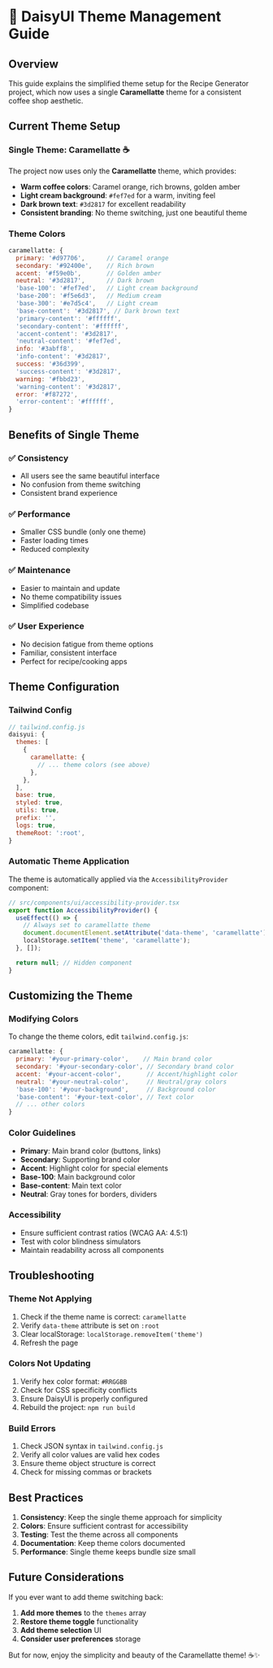 # 🎨 DaisyUI Theme Management Guide

## Overview

This guide explains the simplified theme setup for the Recipe Generator project, which now uses a single **Caramellatte** theme for a consistent coffee shop aesthetic.

## Current Theme Setup

### Single Theme: Caramellatte ☕

The project now uses only the **Caramellatte** theme, which provides:

- **Warm coffee colors**: Caramel orange, rich browns, golden amber
- **Light cream background**: `#fef7ed` for a warm, inviting feel
- **Dark brown text**: `#3d2817` for excellent readability
- **Consistent branding**: No theme switching, just one beautiful theme

### Theme Colors

```javascript
caramellatte: {
  primary: '#d97706',      // Caramel orange
  secondary: '#92400e',    // Rich brown
  accent: '#f59e0b',       // Golden amber
  neutral: '#3d2817',      // Dark brown
  'base-100': '#fef7ed',   // Light cream background
  'base-200': '#f5e6d3',   // Medium cream
  'base-300': '#e7d5c4',   // Light cream
  'base-content': '#3d2817', // Dark brown text
  'primary-content': '#ffffff',
  'secondary-content': '#ffffff',
  'accent-content': '#3d2817',
  'neutral-content': '#fef7ed',
  info: '#3abff8',
  'info-content': '#3d2817',
  success: '#36d399',
  'success-content': '#3d2817',
  warning: '#fbbd23',
  'warning-content': '#3d2817',
  error: '#f87272',
  'error-content': '#ffffff',
}
```

## Benefits of Single Theme

### ✅ **Consistency**

- All users see the same beautiful interface
- No confusion from theme switching
- Consistent brand experience

### ✅ **Performance**

- Smaller CSS bundle (only one theme)
- Faster loading times
- Reduced complexity

### ✅ **Maintenance**

- Easier to maintain and update
- No theme compatibility issues
- Simplified codebase

### ✅ **User Experience**

- No decision fatigue from theme options
- Familiar, consistent interface
- Perfect for recipe/cooking apps

## Theme Configuration

### Tailwind Config

```javascript
// tailwind.config.js
daisyui: {
  themes: [
    {
      caramellatte: {
        // ... theme colors (see above)
      },
    },
  ],
  base: true,
  styled: true,
  utils: true,
  prefix: '',
  logs: true,
  themeRoot: ':root',
}
```

### Automatic Theme Application

The theme is automatically applied via the `AccessibilityProvider` component:

```javascript
// src/components/ui/accessibility-provider.tsx
export function AccessibilityProvider() {
  useEffect(() => {
    // Always set to caramellatte theme
    document.documentElement.setAttribute('data-theme', 'caramellatte');
    localStorage.setItem('theme', 'caramellatte');
  }, []);

  return null; // Hidden component
}
```

## Customizing the Theme

### Modifying Colors

To change the theme colors, edit `tailwind.config.js`:

```javascript
caramellatte: {
  primary: '#your-primary-color',    // Main brand color
  secondary: '#your-secondary-color', // Secondary brand color
  accent: '#your-accent-color',       // Accent/highlight color
  neutral: '#your-neutral-color',     // Neutral/gray colors
  'base-100': '#your-background',     // Background color
  'base-content': '#your-text-color', // Text color
  // ... other colors
}
```

### Color Guidelines

- **Primary**: Main brand color (buttons, links)
- **Secondary**: Supporting brand color
- **Accent**: Highlight color for special elements
- **Base-100**: Main background color
- **Base-content**: Main text color
- **Neutral**: Gray tones for borders, dividers

### Accessibility

- Ensure sufficient contrast ratios (WCAG AA: 4.5:1)
- Test with color blindness simulators
- Maintain readability across all components

## Troubleshooting

### Theme Not Applying

1. Check if the theme name is correct: `caramellatte`
2. Verify `data-theme` attribute is set on `:root`
3. Clear localStorage: `localStorage.removeItem('theme')`
4. Refresh the page

### Colors Not Updating

1. Verify hex color format: `#RRGGBB`
2. Check for CSS specificity conflicts
3. Ensure DaisyUI is properly configured
4. Rebuild the project: `npm run build`

### Build Errors

1. Check JSON syntax in `tailwind.config.js`
2. Verify all color values are valid hex codes
3. Ensure theme object structure is correct
4. Check for missing commas or brackets

## Best Practices

1. **Consistency**: Keep the single theme approach for simplicity
2. **Colors**: Ensure sufficient contrast for accessibility
3. **Testing**: Test the theme across all components
4. **Documentation**: Keep theme colors documented
5. **Performance**: Single theme keeps bundle size small

## Future Considerations

If you ever want to add theme switching back:

1. **Add more themes** to the `themes` array
2. **Restore theme toggle** functionality
3. **Add theme selection** UI
4. **Consider user preferences** storage

But for now, enjoy the simplicity and beauty of the Caramellatte theme! ☕✨
